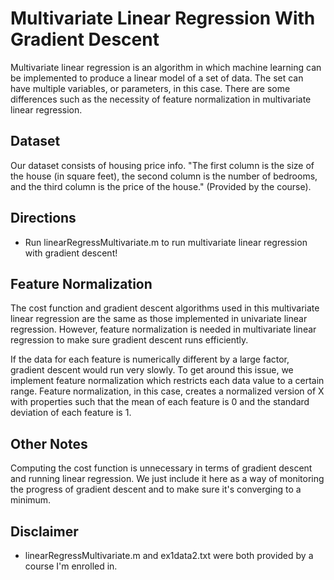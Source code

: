 # Multivariate Linear Regression With Gradient Descent
Multivariate linear regression is an algorithm in which machine learning can be implemented to produce a linear model of a set of data. The set can have multiple variables, or parameters, in this case. There are some differences such as the necessity of feature normalization in multivariate linear regression.

## Dataset
Our dataset consists of housing price info. "The first column is the size of the house (in square feet), the second column is the number of bedrooms, and the third column is the price of the house." (Provided by the course).

## Directions
* Run linearRegressMultivariate.m to run multivariate linear regression with gradient descent!

## Feature Normalization
The cost function and gradient descent algorithms used in this multivariate linear regression are the same as those implemented in univariate linear regression. However, feature normalization is needed in multivariate linear regression to make sure gradient descent runs efficiently. 

If the data for each feature is numerically different by a large factor, gradient descent would run very slowly. To get around this issue, we implement feature normalization which restricts each data value to a certain range. Feature normalization, in this case, creates a normalized version of X with properties such that the mean of each feature is 0 and the standard deviation of each feature is 1.

## Other Notes
Computing the cost function is unnecessary in terms of gradient descent and running linear regression. We just include it here as a way of monitoring the progress of gradient descent and to make sure it's converging to a minimum. 

## Disclaimer
* linearRegressMultivariate.m and ex1data2.txt were both provided by a course I'm enrolled in.

